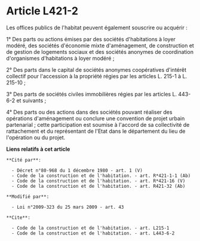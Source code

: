 # Article L421-2

Les offices publics de l'habitat peuvent également souscrire ou acquérir : 

1° Des parts ou actions émises par des sociétés d'habitations à loyer modéré, des sociétés d'économie mixte d'aménagement, de
construction et de gestion de logements sociaux et des sociétés anonymes de coordination d'organismes d'habitations à loyer
modéré ; 

2° Des parts dans le capital de sociétés anonymes coopératives d'intérêt collectif pour l'accession à la propriété régies par
les articles L. 215-1 à L. 215-10 ; 

3° Des parts de sociétés civiles immobilières régies par les articles L. 443-6-2 et suivants ; 

4° Des parts ou des actions dans des sociétés pouvant réaliser des opérations d'aménagement ou conclure une convention de
projet urbain partenarial ; cette participation est soumise à l'accord de sa collectivité de rattachement et du représentant
de l'Etat dans le département du lieu de l'opération ou du projet.

**Liens relatifs à cet article**

	**Cité par**:

	  - Décret n°80-968 du 1 décembre 1980 - art. 1 (V)
	  - Code de la construction et de l'habitation. - art. R*421-1-1 (Ab)
	  - Code de la construction et de l'habitation. - art. R*421-16 (V)
	  - Code de la construction et de l'habitation. - art. R421-32 (Ab)

	**Modifié par**:

	  - Loi n°2009-323 du 25 mars 2009 - art. 43

	**Cite**:

	  - Code de la construction et de l'habitation. - art. L215-1
	  - Code de la construction et de l'habitation. - art. L443-6-2
